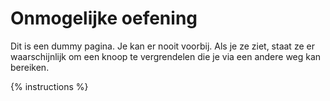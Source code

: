 # Onmogelijke oefening
Dit is een dummy pagina. Je kan er nooit voorbij. Als je ze ziet, staat ze er waarschijnlijk om een knoop te vergrendelen die je via een andere weg kan bereiken.

{% instructions %}
